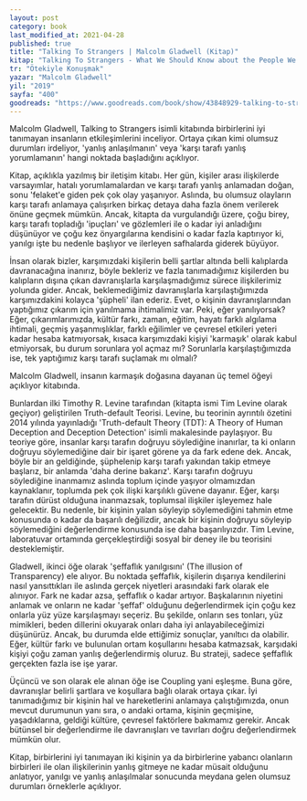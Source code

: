 ```yaml
---
layout: post
category: book
last_modified_at: 2021-04-28
published: true
title: "Talking To Strangers | Malcolm Gladwell (Kitap)"
kitap: "Talking To Strangers - What We Should Know about the People We Don't Know"
tr: "Ötekiyle Konuşmak"
yazar: "Malcolm Gladwell"
yil: "2019" 
sayfa: "400"
goodreads: "https://www.goodreads.com/book/show/43848929-talking-to-strangers"
---
```


Malcolm Gladwell, Talking to Strangers isimli kitabında birbirlerini iyi tanımayan insanların etkileşimlerini inceliyor. Ortaya çıkan kimi olumsuz durumları irdeliyor, 'yanlış anlaşılmanın' veya 'karşı tarafı yanlış yorumlamanın' hangi noktada başladığını açıklıyor.

Kitap, açıklıkla yazılmış bir iletişim kitabı. Her gün, kişiler arası ilişkilerde varsayımlar, hatalı yorumlamalardan ve karşı tarafı yanlış anlamadan doğan, sonu 'felaket'e giden pek çok olay yaşanıyor. Aslında, bu olumsuz olayların karşı tarafı anlamaya çalışırken birkaç detaya daha fazla önem verilerek önüne geçmek mümkün. Ancak, kitapta da vurgulandığı üzere, çoğu birey, karşı tarafı topladığı 'ipuçları' ve gözlemleri ile o kadar iyi anladığını düşünüyor ve çoğu kez önyargılarına kendisini o kadar fazla kaptırıyor ki, yanılgı işte bu nedenle başlıyor ve ilerleyen safhalarda giderek büyüyor.

İnsan olarak bizler, karşımızdaki kişilerin belli şartlar altında belli kalıplarda davranacağına inanırız, böyle bekleriz ve fazla tanımadığımız kişilerden bu kalıpların dışına çıkan davranışlarla karşılaşmadığımız sürece ilişkilerimiz yolunda gider. Ancak, beklemediğimiz davranışlarla karşılaştığımızda karşımızdakini kolayca 'şüpheli' ilan ederiz. Evet, o kişinin davranışlarından yaptığımız çıkarım için yanılmama ihtimalimiz var. Peki, eğer yanılıyorsak? Eğer, çıkarımlarımızda, kültür farkı, zaman, eğitim, hayatı farklı algılama ihtimali, geçmiş yaşanmışlıklar, farklı eğilimler ve çevresel etkileri yeteri kadar hesaba katmıyorsak, kısaca karşımızdaki kişiyi 'karmaşık' olarak kabul etmiyorsak, bu durum sorunlara yol açmaz mı? Sorunlarla karşılaştığımızda ise, tek yaptığımız karşı tarafı suçlamak mı olmalı?

Malcolm Gladwell, insanın karmaşık doğasına dayanan üç temel öğeyi açıklıyor kitabında.

Bunlardan ilki Timothy R. Levine tarafından (kitapta ismi Tim Levine olarak geçiyor) geliştirilen Truth-default Teorisi. Levine, bu teorinin ayrıntılı özetini 2014 yılında yayınladığı 'Truth-default Theory (TDT): A Theory of Human Deception and Deception Detection' isimli makalesinde paylaşıyor. Bu teoriye göre, insanlar karşı tarafın doğruyu söylediğine inanırlar, ta ki onların doğruyu söylemediğine dair bir işaret görene ya da fark edene dek. Ancak, böyle bir an geldiğinde, şüphelenip karşı tarafı yakından takip etmeye başlarız, bir anlamda 'daha derine bakarız'. Karşı tarafın doğruyu söylediğine inanmamız aslında toplum içinde yaşıyor olmamızdan kaynaklanır, toplumda pek çok ilişki karşılıklı güvene dayanır. Eğer, karşı tarafın dürüst olduğuna inanmazsak, toplumsal ilişkiler işleyemez hale gelecektir. Bu nedenle, bir kişinin yalan söyleyip söylemediğini tahmin etme konusunda o kadar da başarılı değilizdir, ancak bir kişinin doğruyu söyleyip söylemediğini değerlendirme konusunda ise daha başarılıyızdır. Tim Levine, laboratuvar ortamında gerçekleştirdiği sosyal bir deney ile bu teorisini desteklemiştir.

Gladwell, ikinci öğe olarak 'şeffaflık yanılgısını' (The illusion of Transparency) ele alıyor. Bu noktada şeffaflık, kişilerin dışarıya kendilerini nasıl yansıttıkları ile aslında gerçek niyetleri arasındaki fark olarak ele alınıyor. Fark ne kadar azsa, şeffaflık o kadar artıyor. Başkalarının niyetini anlamak ve onların ne kadar 'şeffaf' olduğunu değerlendirmek için çoğu kez onlarla yüz yüze karşılaşmayı seçeriz. Bu şekilde, onların ses tonları, yüz mimikleri, beden dillerini okuyarak onları daha iyi anlayabileceğimizi düşünürüz. Ancak, bu durumda elde ettiğimiz sonuçlar, yanıltıcı da olabilir. Eğer, kültür farkı ve bulunulan ortam koşullarını hesaba katmazsak, karşıdaki kişiyi çoğu zaman yanlış değerlendirmiş oluruz. Bu strateji, sadece şeffaflık gerçekten fazla ise işe yarar.

Üçüncü ve son olarak ele alınan öğe ise Coupling yani eşleşme. Buna göre, davranışlar belirli şartlara ve koşullara bağlı olarak ortaya çıkar. İyi tanımadığımız bir kişinin hal ve hareketlerini anlamaya çalıştığımızda, onun mevcut durumunun yanı sıra, o andaki ortama, kişinin geçmişine, yaşadıklarına, geldiği kültüre, çevresel faktörlere bakmamız gerekir. Ancak bütünsel bir değerlendirme ile davranışları ve tavırları doğru değerlendirmek mümkün olur.

Kitap, birbirlerini iyi tanımayan iki kişinin ya da birbirlerine yabancı olanların birbirleri ile olan ilişkilerinin yanlış gitmeye ne kadar müsait olduğunu anlatıyor, yanılgı ve yanlış anlaşılmalar sonucunda meydana gelen olumsuz durumları örneklerle açıklıyor.
